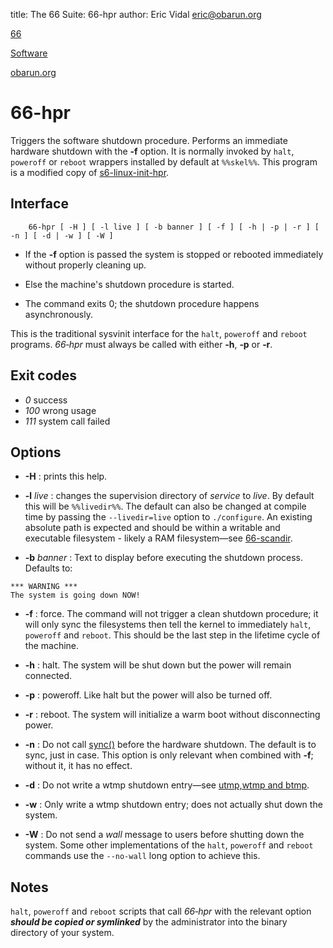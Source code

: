title: The 66 Suite: 66-hpr
author: Eric Vidal <eric@obarun.org>

[66](index.html)

[Software](https://web.obarun.org/software)

[obarun.org](https://web.obarun.org)

# 66-hpr

Triggers the software shutdown procedure. Performs an immediate hardware shutdown with the **‑f** option. It is normally invoked by `halt`, `poweroff` or `reboot` wrappers installed by default at `%%skel%%`. This program is a modified copy of [s6-linux-init-hpr](https://skarnet.org/software/s6-linux-init/s6-linux-init-hpr.html).

## Interface

```
    66-hpr [ -H ] [ -l live ] [ -b banner ] [ -f ] [ -h | -p | -r ] [ -n ] [ -d | -w ] [ -W ]
```

- If the **-f** option is passed the system is stopped or rebooted immediately without properly cleaning up.

- Else the machine's shutdown procedure is started.

- The command exits 0; the shutdown procedure happens asynchronously.

This is the traditional sysvinit interface for the `halt`, `poweroff` and `reboot` programs. *66‑hpr* must always be called with either **‑h**, **‑p** or **‑r**.

## Exit codes

- *0* success
- *100* wrong usage
- *111* system call failed

## Options

- **-H** : prints this help.

- **-l** *live* : changes the supervision directory of *service* to *live*. By default this will be `%%livedir%%`. The default can also be changed at compile time by passing the `--livedir=live` option to `./configure`. An existing absolute path is expected and should be within a writable and executable filesystem - likely a RAM filesystem—see [66-scandir](66-scandir.html).

- **-b** *banner* : Text to display before executing the shutdown process. Defaults to:

```
*** WARNING ***
The system is going down NOW!
```

- **-f** : force. The command will not trigger a clean shutdown procedure; it will only sync the filesystems then tell the kernel to immediately `halt`, `poweroff` and `reboot`. This should be the last step in the lifetime cycle of the machine.

- **-h** : halt. The system will be shut down but the power will remain connected.

- **-p** : poweroff. Like halt but the power will also be turned off.

- **-r** : reboot. The system will initialize a warm boot without disconnecting power.

- **-n** : Do not call [sync()](https://pubs.opengroup.org/onlinepubs/9699919799/functions/sync.html) before the hardware shutdown. The default is to sync, just in case. This option is only relevant when combined with **-f**; without it, it has no effect.

- **-d** : Do not write a wtmp shutdown entry—see [utmp,wtmp and btmp](https://en.wikipedia.org/wiki/Utmp).

- **-w** : Only write a wtmp shutdown entry; does not actually shut down the system.

- **-W** : Do not send a *wall* message to users before shutting down the system. Some other implementations of the `halt`, `poweroff` and `reboot` commands use the `‑‑no‑wall` long option to achieve this.

## Notes

`halt`, `poweroff` and `reboot` scripts that call *66‑hpr* with the relevant option ***should be copied or symlinked*** by the administrator into the binary directory of your system.
